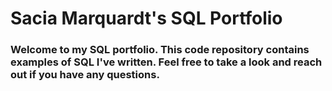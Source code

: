 # Sacia Marquardt's SQL Portfolio

### Welcome to my SQL portfolio. This code repository contains examples of SQL I've written. Feel free to take a look and reach out if you have any questions.
